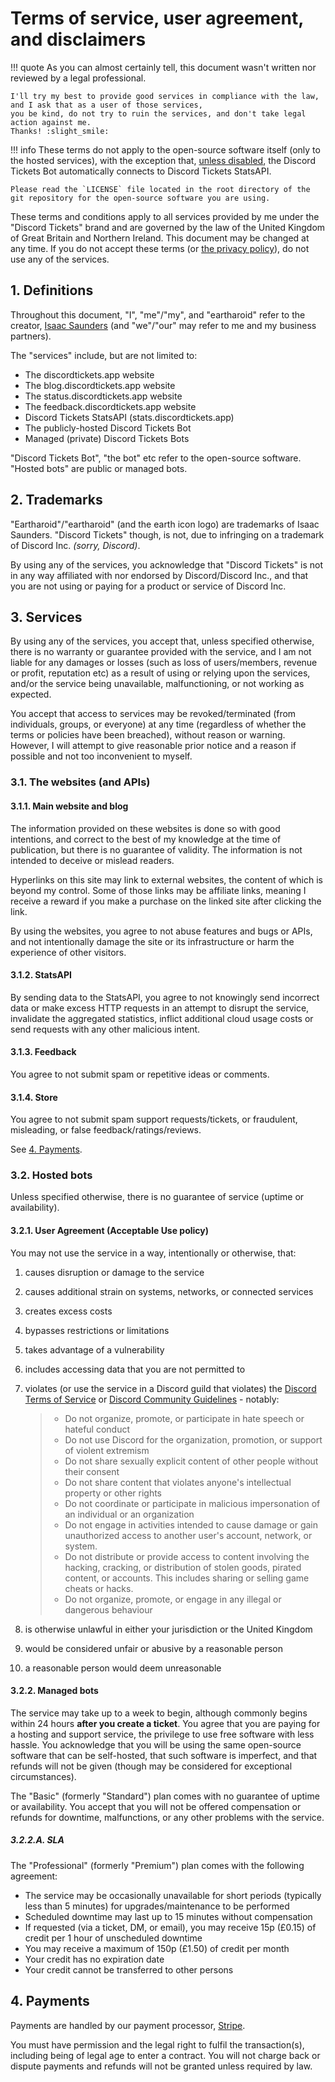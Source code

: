 # Terms of service, user agreement, and disclaimers

!!! quote
	As you can almost certainly tell, this document wasn't written nor reviewed by a legal professional.

	I'll try my best to provide good services in compliance with the law, and I ask that as a user of those services,
	you be kind, do not try to ruin the services, and don't take legal action against me.
	Thanks! :slight_smile:

!!! info
	These terms do not apply to the open-source software itself (only to the hosted services),
	with the exception that, [unless disabled](./self-hosting/configuration.md#stats),
	the Discord Tickets Bot automatically connects to Discord Tickets StatsAPI.

	Please read the `LICENSE` file located in the root directory of the git repository for the open-source software you are using.

These terms and conditions apply to all services provided by me under the "Discord Tickets" brand and are governed by the law of the United Kingdom of Great Britain and Northern Ireland.
This document may be changed at any time.
If you do not accept these terms (or [the privacy policy](./privacy.md#service-privacy-policy)), do not use any of the services.

## 1. Definitions

Throughout this document, "I", "me"/"my", and "eartharoid" refer to the creator, [Isaac Saunders](https://eartharoid.me/contact)
(and "we"/"our" may refer to me and my business partners).


The "services" include, but are not limited to:

- The discordtickets.app website
- The blog.discordtickets.app website
- The status.discordtickets.app website
- The feedback.discordtickets.app website
- Discord Tickets StatsAPI (stats.discordtickets.app)
- The publicly-hosted Discord Tickets Bot
- Managed (private) Discord Tickets Bots

"Discord Tickets Bot", "the bot" etc refer to the open-source software.
"Hosted bots" are public or managed bots.
## 2. Trademarks

"Eartharoid"/"eartharoid" (and the earth icon logo) are trademarks of Isaac Saunders.
"Discord Tickets" though, is not, due to infringing on a trademark of Discord Inc. *(sorry, Discord)*.

By using any of the services, you acknowledge that "Discord Tickets" is not in any way affiliated with nor endorsed by Discord/Discord Inc.,
and that you are not using or paying for a product or service of Discord Inc.

## 3. Services

By using any of the services, you accept that, unless specified otherwise, there is no warranty or guarantee provided with the service,
and I am not liable for any damages or losses (such as loss of users/members, revenue or profit, reputation etc) as a result of using or relying upon the services,
and/or the service being unavailable, malfunctioning, or not working as expected.

You accept that access to services may be revoked/terminated (from individuals, groups, or everyone)
at any time (regardless of whether the terms or policies have been breached), without reason or warning.
However, I will attempt to give reasonable prior notice and a reason if possible and not too inconvenient to myself.

### 3.1. The websites (and APIs)

#### 3.1.1. Main website and blog

The information provided on these websites is done so with good intentions,
and correct to the best of my knowledge at the time of publication, but there is no guarantee of validity.
The information is not intended to deceive or mislead readers.

Hyperlinks on this site may link to external websites, the content of which is beyond my control.
Some of those links may be affiliate links, meaning I receive a reward if you make a purchase on the linked site after clicking the link.

By using the websites, you agree to not abuse features and bugs or APIs, and not intentionally damage the site or its infrastructure or harm the experience of other visitors.

#### 3.1.2. StatsAPI

By sending data to the StatsAPI, you agree to not knowingly send incorrect data or make excess HTTP requests in an attempt to disrupt the service, invalidate the aggregated statistics,
inflict additional cloud usage costs or send requests with any other malicious intent. 

#### 3.1.3. Feedback

You agree to not submit spam or repetitive ideas or comments.

#### 3.1.4. Store

You agree to not submit spam support requests/tickets, or fraudulent, misleading, or false feedback/ratings/reviews.

See [4. Payments](#4-payments).

### 3.2. Hosted bots

Unless specified otherwise, there is no guarantee of service (uptime or availability).

#### 3.2.1. User Agreement (Acceptable Use policy)

You may not use the service in a way, intentionally or otherwise, that:

1. causes disruption or damage to the service
2. causes additional strain on systems, networks, or connected services
3. creates excess costs
4. bypasses restrictions or limitations
5. takes advantage of a vulnerability
6. includes accessing data that you are not permitted to
7. violates (or use the service in a Discord guild that violates)
   	the [Discord Terms of Service](https://discord.com/terms) or [Discord Community Guidelines](https://discord.com/guidelines) -
	notably:   

	> - Do not organize, promote, or participate in hate speech or hateful conduct
	> - Do not use Discord for the organization, promotion, or support of violent extremism
	> - Do not share sexually explicit content of other people without their consent
	> - Do not share content that violates anyone's intellectual property or other rights
	> - Do not coordinate or participate in malicious impersonation of an individual or an organization
	> - Do not engage in activities intended to cause damage or gain unauthorized access to another user's account, network, or system.
	> - Do not distribute or provide access to content involving the hacking, cracking, or distribution of stolen goods, pirated content, or accounts.
		This includes sharing or selling game cheats or hacks.
	> - Do not organize, promote, or engage in any illegal or dangerous behaviour
	
8. is otherwise unlawful in either your jurisdiction or the United Kingdom
9. would be considered unfair or abusive by a reasonable person
10. a reasonable person would deem unreasonable

#### 3.2.2. Managed bots

The service may take up to a week to begin, although commonly begins within 24 hours **after you create a ticket**.
You agree that you are paying for a hosting and support service, the privilege to use free software with less hassle.
You acknowledge that you will be using the same open-source software that can be self-hosted, that such software is imperfect,
and that refunds will not be given (though may be considered for exceptional circumstances).

The "Basic" (formerly "Standard") plan comes with no guarantee of uptime or availability.
You accept that you will not be offered compensation or refunds for downtime, malfunctions, or any other problems with the service.

##### 3.2.2.A. SLA

The "Professional" (formerly "Premium") plan comes with the following agreement:

- The service may be occasionally unavailable for short periods (typically less than 5 minutes) for upgrades/maintenance to be performed
- Scheduled downtime may last up to 15 minutes without compensation
- If requested (via a ticket, DM, or email), you may receive 15p (£0.15) of credit per 1 hour of unscheduled downtime
- You may receive a maximum of 150p (£1.50) of credit per month
- Your credit has no expiration date
- Your credit cannot be transferred to other persons

## 4. Payments

Payments are handled by our payment processor, [Stripe](https://stripe.com/).

You must have permission and the legal right to fulfil the transaction(s), including being of legal age to enter a contract.
You will not charge back or dispute payments and refunds will not be granted unless required by law.